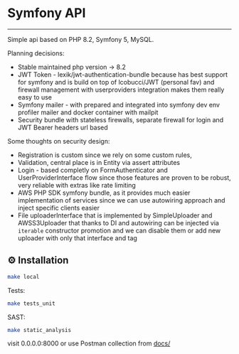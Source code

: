 # Symfony API
---

Simple api based on PHP 8.2, Symfony 5, MySQL.

Planning decisions:
- Stable maintained php version -> 8.2
- JWT Token - lexik/jwt-authentication-bundle because has best support for symfony and is build on top of lcobucci/JWT (personal fav) and firewall management with userproviders integration makes them really easy to use
- Symfony mailer - with prepared and integrated into symfony dev env profiler mailer and docker container with mailpit
- Security bundle with stateless firewalls, separate firewall for login and JWT Bearer headers url based


 Some thoughts on security design:
- Registration is custom since we rely on some custom rules,
- Validation, central place is in Entity via assert attributes
- Login - based completly on FormAuthenticator and UserProviderInterface flow since those features are proven to be robust, very reliable with extras like rate limiting
- AWS PHP SDK symfony bundle, as it provides much easier implementation of services since we can use autowiring approach and inject specific clients easier
- File uploaderInterface that is implemented by SimpleUploader and AWSS3Uploader that thanks to DI and autowiring can be injected via `iterable` constructor promotion and we can disable them or add new uploader with only that interface and tag

## ⚙️ Installation
```bash
make local
```
Tests:
```bash
make tests_unit
```
SAST:
```bash
make static_analysis
```
visit 0.0.0.0:8000 or use Postman collection from [docs/](docs/)
